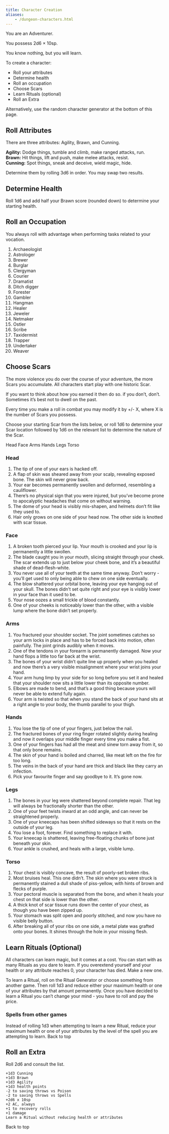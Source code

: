 ```yaml
---
title: Character Creation
aliases:
    - /dungeon-characters.html
---
```


You are an Adventurer.

You possess 2d6&nbsp;×&nbsp;10sp.

You know nothing, but you will learn.

To create a character:
* Roll your attributes
* Determine health
* Roll an occupation
* Choose Scars
* Learn Rituals (optional)
* Roll an Extra

Alternatively, use the random character generator at the bottom of this page.

## Roll Attributes
There are three attributes: Agility, Brawn, and Cunning.

**Agility:** Dodge things, tumble and climb, make ranged attacks, run.  
**Brawn:** Hit things, lift and push, make melee attacks, resist.  
**Cunning:** Spot things, sneak and deceive, wield magic, hide.

Determine them by rolling 3d6 in order. You may swap two results.

## Determine Health

Roll 1d6 and add half your Brawn score (rounded down) to determine your starting health.

## Roll an Occupation

You always roll with advantage when performing tasks related to your vocation.

1. Archaeologist
1. Astrologer
1. Brewer
1. Burglar
1. Clergyman
1. Courier
1. Dramatist
1. Ditch digger
1. Forester
1. Gambler
1. Hangman
1. Healer
1. Jeweler
1. Netmaker
1. Ostler
1. Scribe
1. Taxidermist
1. Trapper
1. Undertaker
1. Weaver

## Choose Scars

The more violence you do over the course of your adventure, the more Scars you accumulate. All characters start play with one historic Scar.

If you want to think about how you earned it then do so. if you don’t, don’t. Sometimes it’s best not to dwell on the past.

Every time you make a roll in combat you may modify it by +/- X, where X is the number of Scars you possess.

Choose your starting Scar from the lists below, or roll 1d6 to determine your Scar location followed by 1d6 on the relevant list to determine the nature of the Scar.

Head
Face
Arms
Hands
Legs
Torso

### Head

1. The tip of one of your ears is hacked off.
1. A flap of skin was sheared away from your scalp, revealing exposed bone. The skin will never grow back.
1. Your ear becomes permanently swollen and deformed, resembling a cauliflower.
1. There’s no physical sign that you were injured, but you’ve become prone to apocalyptic headaches that come on without warning.
1. The dome of your head is visibly mis-shapen, and helmets don’t fit like they used to.
1. Hair only grows on one side of your head now. The other side is knotted with scar tissue.

### Face

1. A broken tooth pierced your lip. Your mouth is crooked and your lip is permanently a little swollen.
1. The blade caught you in your mouth, slicing straight through your cheek. The scar extends up to just below your cheek bone, and it’s a beautiful shade of dead-flesh-white.
1. You never use all of your teeth at the same time anyway. Don’t worry - you’ll get used to only being able to chew on one side eventually.
1. The blow shattered your orbital bone, leaving your eye hanging out of your skull. The bones didn’t set quite right and your eye is visibly lower in your face than it used to be.
1. Your nose oozes a small trickle of blood constantly.
1. One of your cheeks is noticeably lower than the other, with a visible lump where the bone didn’t set properly.

### Arms

1. You fractured your shoulder socket. The joint sometimes catches so your arm locks in place and has to be forced back into motion, often painfully. The joint grinds audibly when it moves.
1. One of the tendons in your forearm is permanently damaged. Now your hand flops a little too far back at the wrist.
1. The bones of your wrist didn’t quite line up properly when you healed and now there’s a very visible misalignment where your wrist joins your hand.
1. Your arm hung limp by your side for so long before you set it and healed that your shoulder now sits a little lower than its opposite number.
1. Elbows are made to bend, and that’s a good thing because yours will never be able to extend fully again.
1. Your arm is twisted so that when you stand the back of your hand sits at a right angle to your body, the thumb parallel to your thigh.

### Hands

1. You lose the tip of one of your fingers, just below the nail.
1. The fractured bones of your ring finger rotated slightly during healing and now it overlaps your middle finger every time you make a fist.
1. One of your fingers has had all the meat and sinew torn away from it, so that only bone remains.
1. The skin of your hand is boiled and charred, like meat left on the fire for too long.
1. The veins in the back of your hand are thick and black like they carry an infection.
1. Pick your favourite finger and say goodbye to it. It’s gone now.

### Legs

1. The bones in your leg were shattered beyond complete repair. That leg will always be fractionally shorter than the other.
1. One of your feet twists inward at an odd angle, and can never be straightened properly.
1. One of your kneecaps has been shifted sideways so that it rests on the outside of your leg.
1. You lose a foot, forever. Find something to replace it with.
1. Your kneecap is shattered, leaving free-floating chunks of bone just beneath your skin.
1. Your ankle is crushed, and heals with a large, visible lump.

### Torso

1. Your chest is visibly concave, the result of poorly-set broken ribs.
1. Most bruises heal. This one didn’t. The skin where you were struck is permanently stained a dull shade of piss-yellow, with hints of brown and flecks of purple.
1. Your pectoral muscle is separated from the bone, and when it heals your chest on that side is lower than the other.
1. A thick knot of scar tissue runs down the center of your chest, as though you have been zipped up.
1. Your stomach was split open and poorly stitched, and now you have no visible belly button.
1. After breaking all of your ribs on one side, a metal plate was grafted onto your bones. It shines through the hole in your missing flesh.

## Learn Rituals (Optional)

All characters can learn magic, but it comes at a cost. You can start with as many Rituals as you dare to learn. If you overextend yourself and your health or any attribute reaches 0, your character has died. Make a new one.

To learn a Ritual, roll on the Ritual Generator or choose something from another game. Then roll 1d3 and reduce either your maximum health or one of your attributes by that amount permanently. Once you have decided to learn a Ritual you can’t change your mind - you have to roll and pay the price.

### Spells from other games

Instead of rolling 1d3 when attempting to learn a new Ritual, reduce your maximum health or one of your attributes by the level of the spell you are attempting to learn. Back to top

## Roll an Extra

Roll 2d6 and consult the list.

    +1d3 Cunning
    +1d3 Brawn
    +1d3 Agility
    +1d3 health points
    -2 to saving throws vs Poison
    -2 to saving throws vs Spells
    +2d6 x 10sp
    +2 AC, always
    +1 to recovery rolls
    +1 damage
    Learn a Ritual without reducing health or attributes

Back to top
